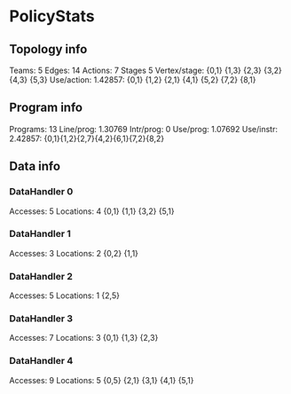 # PolicyStats
## Topology info
Teams:		5
Edges:		14
Actions:	7
Stages		5
Vertex/stage:	{0,1} {1,3} {2,3} {3,2} {4,3} {5,3} 
Use/action:	1.42857: {0,1} {1,2} {2,1} {4,1} {5,2} {7,2} {8,1} 

## Program info
Programs:	13
Line/prog:	1.30769
Intr/prog:	0
Use/prog:	1.07692
Use/instr:	2.42857: {0,1}{1,2}{2,7}{4,2}{6,1}{7,2}{8,2}

## Data info

### DataHandler 0
Accesses:	5
Locations:	4
{0,1} {1,1} {3,2} {5,1} 

### DataHandler 1
Accesses:	3
Locations:	2
{0,2} {1,1} 

### DataHandler 2
Accesses:	5
Locations:	1
{2,5} 

### DataHandler 3
Accesses:	7
Locations:	3
{0,1} {1,3} {2,3} 

### DataHandler 4
Accesses:	9
Locations:	5
{0,5} {2,1} {3,1} {4,1} {5,1} 